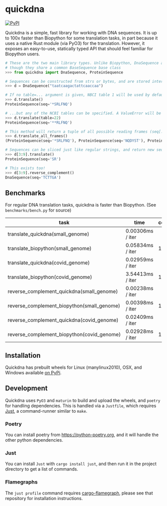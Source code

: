 # quickdna

[![PyPI](https://img.shields.io/pypi/v/quickdna?style=flat-square)](https://pypi.org/project/quickdna/)

Quickdna is a simple, fast library for working with DNA sequences. It is up to 100x faster than Biopython for some
translation tasks, in part because it uses a native Rust module (via PyO3) for the translation. However, it exposes
an easy-to-use, statically typed API that should feel familiar for Biopython users.

```python
# These are the two main library types. Unlike Biopython, DnaSequence and ProteinSequence are distinct,
# though they share a common BaseSequence base class
>>> from quickdna import DnaSequence, ProteinSequence

# Sequences can be constructed from strs or bytes, and are stored internally as ascii-encoded bytes
>>> d = DnaSequence("taatcaagactattcaaccaa")

# If no table=... argument is given, NBCI table 1 will be used by default...
>>> d.translate()
ProteinSequence(seq='*SRLFNQ')

# ...but any of the NCBI tables can be specified. A ValueError will be thrown for an invalid table.
>>> d.translate(table=22)
ProteinSequence(seq='**RLFNQ')

# This method will return a tuple of all possible reading frames (seq[:], seq[1:], and seq[2:])
>>> d.translate_all_frames()
(ProteinSequence(seq='*SRLFNQ'), ProteinSequence(seq='NQDYST'), ProteinSequence(seq='IKTIQP'))

# Sequences can be sliced just like regular strings, and return new sequence instances.
>>> d[3:9].translate()
ProteinSequence(seq='SR')

# This exists too!
>>> d[3:9].reverse_complement()
DnaSequence(seq='TCTTGA')
```

## Benchmarks

For regular DNA translation tasks, quickdna is faster than Biopython. (See `benchmarks/bench.py` for source)

task                                       | time             | comparison
-------------------------------------------|------------------|-----------
translate_quickdna(small_genome)           | 0.00306ms / iter |
translate_biopython(small_genome)          | 0.05834ms / iter | 1908.90%
translate_quickdna(covid_genome)           | 0.02959ms / iter |
translate_biopython(covid_genome)          | 3.54413ms / iter | 11979.10%
reverse_complement_quickdna(small_genome)  | 0.00238ms / iter |
reverse_complement_biopython(small_genome) | 0.00398ms / iter | 167.24%
reverse_complement_quickdna(covid_genome)  | 0.02409ms / iter |
reverse_complement_biopython(covid_genome) | 0.02928ms / iter | 121.55%

## Installation

Quickdna has prebuilt wheels for Linux (manylinux2010), OSX, and Windows available [on PyPi](https://pypi.org/project/quickdna/).

## Development

Quickdna uses `PyO3` and `maturin` to build and upload the wheels, and `poetry` for handling dependencies. This is handled via
a `Justfile`, which requires [Just](https://github.com/casey/just), a command-runner similar to `make`.

### Poetry

You can install poetry from https://python-poetry.org, and it will handle the other python dependencies.

### Just

You can install `Just` with `cargo install just`, and then run it in the project directory to get a list of commands.

### Flamegraphs

The `just profile` command requires [cargo-flamegraph](https://github.com/flamegraph-rs/flamegraph), please see that repository for installation instructions.
